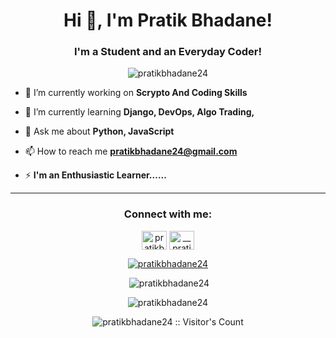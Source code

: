 <h1 align="center">Hi 👋, I'm Pratik Bhadane!</h1>
<h3 align="center">I'm a Student and an Everyday Coder!</h3>


<p align="center"> <img src=https://github-profile-trophy.vercel.app/?username=pratikbhadane24&theme=monokai&no-frame=true&&title=MultiLanguage,Commits,Repositories,Followers,Stars,PullRequest,) alt="pratikbhadane24" /></p>

- 🔭 I’m currently working on **Scrypto And Coding Skills**

- 🌱 I’m currently learning **Django, DevOps, Algo Trading,**

- 💬 Ask me about **Python, JavaScript**

- 📫 How to reach me **pratikbhadane24@gmail.com**

- ⚡ **I'm an Enthusiastic Learner......**

<hr>
<h3 align="center">Connect with me:</h3>
<p align="center">
<a href="https://linkedin.com/in/pratikbhadane22" target="blank"><img align="center" src="https://raw.githubusercontent.com/rahuldkjain/github-profile-readme-generator/master/src/images/icons/Social/linked-in-alt.svg" alt="pratikbhadane22" height="30" width="40" /></a>
<a href="https://instagram.com/pratik_bhadane_" target="blank"><img align="center" src="https://raw.githubusercontent.com/rahuldkjain/github-profile-readme-generator/master/src/images/icons/Social/instagram.svg" alt="__pratik__bhadane__" height="30" width="40" /></a>
</p>

<p align="center" >
  <a href="#"><img  src="https://github-readme-stats.vercel.app/api/top-langs/?username=pratikbhadane24&&show_icons=true&theme=ayu-mirage" alt="pratikbhadane24"/></a>
</p>

<p align="center">&nbsp;<img src="https://github-readme-stats.vercel.app/api?username=pratikbhadane24&show_icons=true&theme=ayu-mirage&locale=en" alt="pratikbhadane24" /></p>

<p align="center"><img src="https://github-readme-streak-stats.herokuapp.com/?user=pratikbhadane24&theme=ayu-mirage" alt="pratikbhadane24" /></p>
<p align="center"><img src="https://profile-counter.glitch.me/{pratikbhadane24}/count.svg" alt="pratikbhadane24 :: Visitor's Count" /></p>
